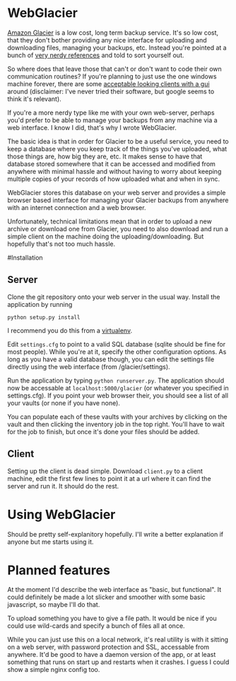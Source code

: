 # WebGlacier

[Amazon Glacier](http://aws.amazon.com/glacier/) is a low cost, long term backup service.  It's so low cost, that they don't bother providing any nice interface for uploading and downloading files, managing your backups, etc.  Instead you're pointed at a bunch of [very nerdy references](http://docs.aws.amazon.com/amazonglacier/latest/dev/amazon-glacier-api.html) and told to sort yourself out.

So where does that leave those that can't or don't want to code their own communication routines?  If you're planning to just use the one windows machine forever, there are some [acceptable looking clients with a gui](http://fastglacier.com/) around (disclaimer: I've never tried their software, but google seems to think it's relevant).

If you're a more nerdy type like me with your own web-server, perhaps you'd prefer to be able to manage your backups from any machine via a web interface.  I know I did, that's why I wrote WebGlacier.

The basic idea is that in order for Glacier to be a useful service, you need to keep a database where you keep track of the things you've uploaded, what those things are, how big they are, etc.  It makes sense to have that database stored somewhere that it can be accessed and modified from anywhere with minimal hassle and without having to worry about keeping multiple copies of your records of how uploaded what and when in sync.  

WebGlacier stores this database on your web server and provides a simple browser based interface for managing your Glacier backups from anywhere with an internet connection and a web browser.

Unfortunately, technical limitations mean that in order to upload a new archive or download one from Glacier, you need to also download and run a simple client on the machine doing the uploading/downloading.  But hopefully that's not too much hassle.

#Installation

## Server

Clone the git repository onto your web server in the usual way.  Install the application  by running 
````
python setup.py install 
````
I recommend you do this from a [virtualenv](http://docs.python-guide.org/en/latest/dev/virtualenvs/).

Edit `settings.cfg` to point to a valid SQL database (sqlite should be fine for most people).  While you're at it, specify the other configuration options.  As long as you have a valid database though, you can edit the settings file directly using the web interface (from /glacier/settings).

Run the application by typing `python runserver.py`.  The application should now be accessable at `localhost:5000/glacier` (or whatever you specified in settings.cfg).  If you point your web browser their, you should see a list of all your vaults (or none if you have none).

You can populate each of these vaults with your archives by clicking on the vault and then clicking the inventory job in the top right.  You'll have to wait for the job to finish, but once it's done your files should be added.

## Client

Setting up the client is dead simple.  Download `client.py` to a client machine, edit the first few lines to point it at a url where it can find the server and run it.  It should do the rest.

# Using WebGlacier

Should be pretty self-explanitory hopefully.  I'll write a better explanation if anyone but me starts using it.

# Planned features

At the moment I'd describe the web interface as "basic, but functional".  It could definitely be made a lot slicker and smoother with some basic javascript, so maybe I'll do that.

To upload something you have to give a file path.  It would be nice if you could use wild-cards and specify a bunch of files all at once.

While you can just use this on a local network, it's real utility is with it sitting on a web server, with password protection and SSL, accessable from anywhere.  It'd be good to have a daemon version of the app, or at least something that runs on start up and restarts when it crashes.  I guess I could show a simple nginx config too.

